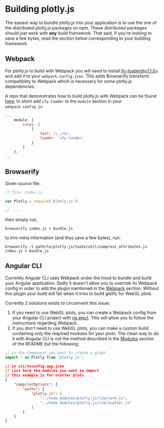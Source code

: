 # Building plotly.js

The easiest way to bundle plotly.js into your application is to use the one of the distributed plotly.js packages on npm. These distributed packages should just work with **any** build framework. That said, if you're looking to save a few bytes, read the section below corresponding to your building framework.

## Webpack

For plotly.js to build with Webpack you will need to install [ify-loader@v1.1.0+](https://github.com/hughsk/ify-loader) and add it to your `webpack.config.json`. This adds Browserify transform compatibility to Webpack which is necessary for some plotly.js dependencies.

A repo that demonstrates how to build plotly.js with Webpack can be found [here](https://github.com/plotly/plotly-webpack). In short add `ify-loader` to the `module` section in your `webpack.config.js`:

```js
...
    module: {
        rules: [
            {
                test: /\.js$/,
                loader: 'ify-loader'
            }
        ]
    },
...
```

## Browserify

Given source file:

```js
// file: index.js

var Plotly = require('plotly.js');

// ....
```

then simply run,


```
browserify index.js > bundle.js
```

to trim meta information (and thus save a few bytes), run:


```
browserify -t path/to/plotly.js/tasks/util/compress_attributes.js index.js > bundle.js
```

## Angular CLI

Currently Angular CLI uses Webpack under the hood to bundle and build your Angular application.
Sadly it doesn't allow you to override its Webpack config in order to add the plugin mentioned in the [Webpack](#webpack) section.
Without this plugin your build will fail when it tries to build glslify for WebGL plots.

Currently 2 solutions exists to circumvent this issue:

1) If you need to use WebGL plots, you can create a Webpack config from your Angular CLI project with [ng eject](https://github.com/angular/angular-cli/wiki/eject). This will allow you to follow the instructions regarding Webpack.
2) If you don't need to use WebGL plots, you can make a custom build containing only the required modules for your plots. The clean way to do it with Angular CLI is not the method described in the [Modules](https://github.com/plotly/plotly.js/blob/master/README.md#modules) section of the README but the following:

```typescript
// in the Component you want to create a graph
import * as Plotly from 'plotly.js';
```

```json
// in src/tsconfig.app.json
// List here the modules you want to import
// this example is for scatter plots
{
    "compilerOptions": {
        "paths": {
            "plotly.js": [
                "../node_modules/plotly.js/lib/core.js",
                "../node_modules/plotly.js/lib/scatter.js"
            ]
        }
    }
}
```
